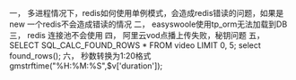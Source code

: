 一， 多进程情况下，redis如何使用单例模式，会造成redis错读的问题，如果是new 一个redis不会造成错读的情况
二， easyswoole使用tp_orm无法加载到DB 
三， redis 连接池不会使用
四， 阿里云vod点播上传失败，秘钥问题
五， SELECT SQL_CALC_FOUND_ROWS * FROM video LIMIT 0, 5; select found_rows();
六， 秒数转换为1:20格式 gmstrftime("%H:%M:%S",$v['duration']);
